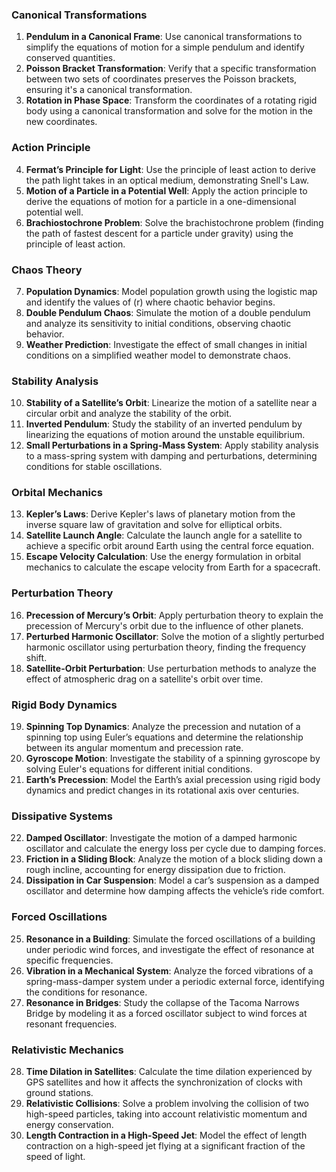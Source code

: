 ### **Canonical Transformations**
1. **Pendulum in a Canonical Frame**: Use canonical transformations to simplify the equations of motion for a simple pendulum and identify conserved quantities.
2. **Poisson Bracket Transformation**: Verify that a specific transformation between two sets of coordinates preserves the Poisson brackets, ensuring it's a canonical transformation.
3. **Rotation in Phase Space**: Transform the coordinates of a rotating rigid body using a canonical transformation and solve for the motion in the new coordinates.

### **Action Principle**
4. **Fermat’s Principle for Light**: Use the principle of least action to derive the path light takes in an optical medium, demonstrating Snell's Law.
5. **Motion of a Particle in a Potential Well**: Apply the action principle to derive the equations of motion for a particle in a one-dimensional potential well.
6. **Brachiostochrone Problem**: Solve the brachistochrone problem (finding the path of fastest descent for a particle under gravity) using the principle of least action.

### **Chaos Theory**
7. **Population Dynamics**: Model population growth using the logistic map and identify the values of \(r\) where chaotic behavior begins.
8. **Double Pendulum Chaos**: Simulate the motion of a double pendulum and analyze its sensitivity to initial conditions, observing chaotic behavior.
9. **Weather Prediction**: Investigate the effect of small changes in initial conditions on a simplified weather model to demonstrate chaos.

### **Stability Analysis**
10. **Stability of a Satellite’s Orbit**: Linearize the motion of a satellite near a circular orbit and analyze the stability of the orbit.
11. **Inverted Pendulum**: Study the stability of an inverted pendulum by linearizing the equations of motion around the unstable equilibrium.
12. **Small Perturbations in a Spring-Mass System**: Apply stability analysis to a mass-spring system with damping and perturbations, determining conditions for stable oscillations.

### **Orbital Mechanics**
13. **Kepler’s Laws**: Derive Kepler's laws of planetary motion from the inverse square law of gravitation and solve for elliptical orbits.
14. **Satellite Launch Angle**: Calculate the launch angle for a satellite to achieve a specific orbit around Earth using the central force equation.
15. **Escape Velocity Calculation**: Use the energy formulation in orbital mechanics to calculate the escape velocity from Earth for a spacecraft.

### **Perturbation Theory**
16. **Precession of Mercury’s Orbit**: Apply perturbation theory to explain the precession of Mercury's orbit due to the influence of other planets.
17. **Perturbed Harmonic Oscillator**: Solve the motion of a slightly perturbed harmonic oscillator using perturbation theory, finding the frequency shift.
18. **Satellite-Orbit Perturbation**: Use perturbation methods to analyze the effect of atmospheric drag on a satellite's orbit over time.

### **Rigid Body Dynamics**
19. **Spinning Top Dynamics**: Analyze the precession and nutation of a spinning top using Euler’s equations and determine the relationship between its angular momentum and precession rate.
20. **Gyroscope Motion**: Investigate the stability of a spinning gyroscope by solving Euler's equations for different initial conditions.
21. **Earth’s Precession**: Model the Earth’s axial precession using rigid body dynamics and predict changes in its rotational axis over centuries.

### **Dissipative Systems**
22. **Damped Oscillator**: Investigate the motion of a damped harmonic oscillator and calculate the energy loss per cycle due to damping forces.
23. **Friction in a Sliding Block**: Analyze the motion of a block sliding down a rough incline, accounting for energy dissipation due to friction.
24. **Dissipation in Car Suspension**: Model a car’s suspension as a damped oscillator and determine how damping affects the vehicle’s ride comfort.

### **Forced Oscillations**
25. **Resonance in a Building**: Simulate the forced oscillations of a building under periodic wind forces, and investigate the effect of resonance at specific frequencies.
26. **Vibration in a Mechanical System**: Analyze the forced vibrations of a spring-mass-damper system under a periodic external force, identifying the conditions for resonance.
27. **Resonance in Bridges**: Study the collapse of the Tacoma Narrows Bridge by modeling it as a forced oscillator subject to wind forces at resonant frequencies.

### **Relativistic Mechanics**
28. **Time Dilation in Satellites**: Calculate the time dilation experienced by GPS satellites and how it affects the synchronization of clocks with ground stations.
29. **Relativistic Collisions**: Solve a problem involving the collision of two high-speed particles, taking into account relativistic momentum and energy conservation.
30. **Length Contraction in a High-Speed Jet**: Model the effect of length contraction on a high-speed jet flying at a significant fraction of the speed of light.

